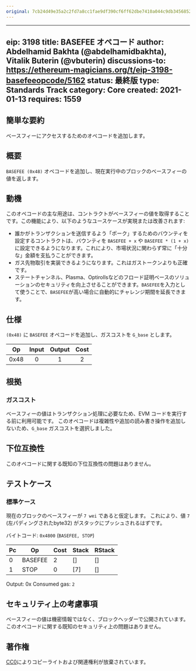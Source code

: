 ```yaml
---
original: 7cb24d49e35a2c2fd7a8cc1fae9df390cf6ff62dbe7410a044c9db34568524cc
---
```


---
eip: 3198
title: BASEFEE オペコード
author: Abdelhamid Bakhta (@abdelhamidbakhta), Vitalik Buterin (@vbuterin)
discussions-to: https://ethereum-magicians.org/t/eip-3198-basefeeopcode/5162
status: 最終版
type: Standards Track
category: Core
created: 2021-01-13
requires: 1559
---

## 簡単な要約
ベースフィーにアクセスするためのオペコードを追加します。

## 概要

`BASEFEE (0x48)` オペコードを追加し、現在実行中のブロックのベースフィーの値を返します。

## 動機
このオペコードの主な用途は、コントラクトがベースフィーの値を取得することです。この機能により、以下のようなユースケースが実現または改善されます:
- 誰かがトランザクションを送信するよう「ポーク」するためのバウンティを設定するコントラクトは、バウンティを `BASEFEE + x` や `BASEFEE * (1 + x)` に設定できるようになります。これにより、市場状況に関わらず常に「十分な」金額を支払うことができます。
- ガス先物取引を実装できるようになります。これはガストークンよりも正確です。
- ステートチャンネル、Plasma、Optirollsなどのフロード証明ベースのソリューションのセキュリティを向上させることができます。`BASEFEE`を入力として使うことで、`BASEFEE`が高い場合に自動的にチャレンジ期間を延長できます。

## 仕様
`(0x48)` に `BASEFEE` オペコードを追加し、ガスコストを `G_base` とします。

|  Op  	| Input 	| Output 	| Cost 	|
|:----:	|:-----:	|:------:	|:----:	|
| 0x48 	|   0   	|    1   	|   2  	|

## 根拠

### ガスコスト
ベースフィーの値はトランザクション処理に必要なため、EVM コードを実行する前に利用可能です。
このオペコードは複雑性や追加の読み書き操作を追加しないため、`G_base` ガスコストを選択しました。

## 下位互換性
このオペコードに関する既知の下位互換性の問題はありません。

## テストケース

### 標準ケース
現在のブロックのベースフィーが `7 wei` であると仮定します。
これにより、値 `7` (左パディングされたbyte32) がスタックにプッシュされるはずです。

バイトコード: `0x4800` (`BASEFEE, STOP`)

|  Pc   |      Op     | Cost |   Stack   |   RStack  |
|-------|-------------|------|-----------|-----------|
|    0  |    BASEFEE  |    2 |        [] |        [] |
|    1  |    STOP     |    0 |       [7] |        [] |

Output: 0x
Consumed gas: `2`

## セキュリティ上の考慮事項
ベースフィーの値は機密情報ではなく、ブロックヘッダーで公開されています。このオペコードに関する既知のセキュリティ上の問題はありません。

## 著作権
[CC0](../LICENSE.md)によりコピーライトおよび関連権利が放棄されています。